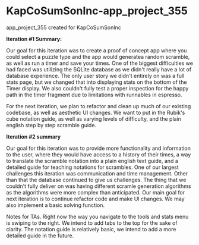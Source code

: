 # KapCoSumSonInc-app_project_355
app_project_355 created for KapCoSumSonInc

**Iteration #1 Summary:**

Our goal for this iteration was to create a proof of concept app where you could select a puzzle type and the app would generatea random scramble, as well as run a timer and save your times.  One of the biggest difficulties we had faced was utilizing the SQLite database as we didn't really have a lot of database experience.  The only user story we didn't entirely on was a full stats page, but we changed that into displaying stats on the bottom of the Timer display.  We also couldn't fully test a proper inspection for the happy path in the timer fragment due to limitations with runnables in espresso.

For the next iteration, we plan to refactor and clean up much of our existing codebase, as well as aesthetic UI changes.  We want to put in the Rubik's cube notation guide, as well as varying levels of difficulty, and the plain english step by step scramble guide.


**Iteration #2 summary**

Our goal for this iteration was to provide more functionality and information to the user, where they would have access to a history of their times, a way to translate the scramble notation into a plain english text guide, and a detailed guide for teaching notations for scrambles.  One of our largest challenges this iteration was communication and time management.  Other than that the database continued to give us challenges.  The thing that we couldn't fully deliver on was having different scramle generation algorithms as the algorithms were more complex than anticipated.  Our main goal for next iteration is to continue refactor code and make UI changes.  We may also implement a basic solving function.

Notes for TAs.  Right now the way you navigate to the tools and stats menu is swiping to the right.  We intend to add tabs to the top for the sake of clarity.  The notation guide is relatively basic, we intend to add a more detailed guide in the future.
